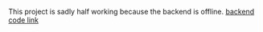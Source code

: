 This project is sadly half working because the backend is offline. [backend code link](https://github.com/diego-lipinski-de-castro/events-java-rest)